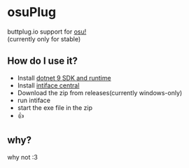 ﻿# osuPlug
buttplug.io support for [osu!](https://osu.ppy.sh)  
(currently only for stable)  

## How do I use it?
- Install [dotnet 9 SDK and runtime](https://dotnet.microsoft.com/en-us/download)
- Install [intiface central](https://intiface.com/central/)
- Download the zip from releases(currently windows-only)
- run intiface
- start the exe file in the zip
- :thumbsup:

## why?
why not :3